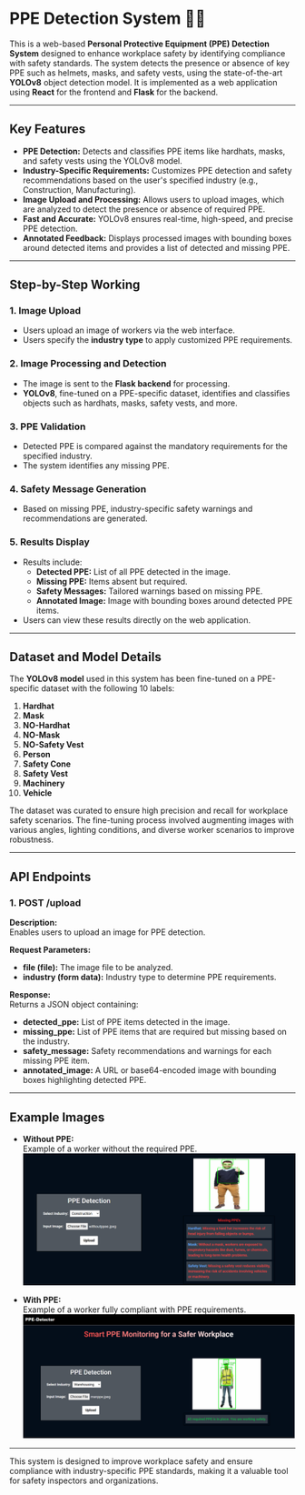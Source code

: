 # PPE Detection System 👷‍♂️  

This is a web-based **Personal Protective Equipment (PPE) Detection System** designed to enhance workplace safety by identifying compliance with safety standards. The system detects the presence or absence of key PPE such as helmets, masks, and safety vests, using the state-of-the-art **YOLOv8** object detection model. It is implemented as a web application using **React** for the frontend and **Flask** for the backend.  

---

## Key Features  

- **PPE Detection:** Detects and classifies PPE items like hardhats, masks, and safety vests using the YOLOv8 model.  
- **Industry-Specific Requirements:** Customizes PPE detection and safety recommendations based on the user's specified industry (e.g., Construction, Manufacturing).  
- **Image Upload and Processing:** Allows users to upload images, which are analyzed to detect the presence or absence of required PPE.  
- **Fast and Accurate:** YOLOv8 ensures real-time, high-speed, and precise PPE detection.  
- **Annotated Feedback:** Displays processed images with bounding boxes around detected items and provides a list of detected and missing PPE.  

---

## Step-by-Step Working  

### 1. **Image Upload**  
- Users upload an image of workers via the web interface.  
- Users specify the **industry type** to apply customized PPE requirements.  

### 2. **Image Processing and Detection**  
- The image is sent to the **Flask backend** for processing.  
- **YOLOv8**, fine-tuned on a PPE-specific dataset, identifies and classifies objects such as hardhats, masks, safety vests, and more.  

### 3. **PPE Validation**  
- Detected PPE is compared against the mandatory requirements for the specified industry.  
- The system identifies any missing PPE.  

### 4. **Safety Message Generation**  
- Based on missing PPE, industry-specific safety warnings and recommendations are generated.  

### 5. **Results Display**  
- Results include:  
  - **Detected PPE:** List of all PPE detected in the image.  
  - **Missing PPE:** Items absent but required.  
  - **Safety Messages:** Tailored warnings based on missing PPE.  
  - **Annotated Image:** Image with bounding boxes around detected PPE items.  
- Users can view these results directly on the web application.  

---

## Dataset and Model Details  

The **YOLOv8 model** used in this system has been fine-tuned on a PPE-specific dataset with the following 10 labels:  
1. **Hardhat**  
2. **Mask**  
3. **NO-Hardhat**  
4. **NO-Mask**  
5. **NO-Safety Vest**  
6. **Person**  
7. **Safety Cone**  
8. **Safety Vest**  
9. **Machinery**  
10. **Vehicle**  

The dataset was curated to ensure high precision and recall for workplace safety scenarios. The fine-tuning process involved augmenting images with various angles, lighting conditions, and diverse worker scenarios to improve robustness.  

---

## API Endpoints  

### 1. **POST /upload**  

**Description:**  
Enables users to upload an image for PPE detection.  

**Request Parameters:**  
- **file (file):** The image file to be analyzed.  
- **industry (form data):** Industry type to determine PPE requirements.  

**Response:**  
Returns a JSON object containing:  
- **detected_ppe:** List of PPE items detected in the image.  
- **missing_ppe:** List of PPE items that are required but missing based on the industry.  
- **safety_message:** Safety recommendations and warnings for each missing PPE item.  
- **annotated_image:** A URL or base64-encoded image with bounding boxes highlighting detected PPE.  

---

## Example Images  

- **Without PPE:**  
  Example of a worker without the required PPE.  
  ![Without PPE](Without_PPE.png)  

- **With PPE:**  
  Example of a worker fully compliant with PPE requirements.  
  ![With PPE](WITH_PPE.png)  

---

This system is designed to improve workplace safety and ensure compliance with industry-specific PPE standards, making it a valuable tool for safety inspectors and organizations.
